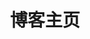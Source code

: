 ---
home: true
layout: Blog
icon: home
title: 博客主页
heroText: " "
bgImage: "https://s1.ax1x.com/2022/11/04/xOAeg0.png"
bgImageStyle: {height: 25rem}
heroFullScreen: false

copyright: true
footer: MIT Licensed | Copyright © 2022-present Mr.keney
---